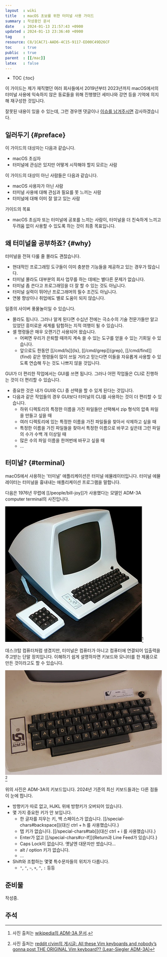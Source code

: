 ```yaml
---
layout  : wiki
title   : macOS 초보를 위한 터미널 사용 가이드
summary : 작성중인 문서
date    : 2024-01-13 21:57:43 +0900
updated : 2024-01-13 23:36:40 +0900
tag     : 
resource: C8/1CAC71-AAD6-4C15-9117-ED00C49D26CF
toc     : true
public  : true
parent  : [[/mac]]
latex   : false
---
```

* TOC
{:toc}

>
이 가이드는 제가 재직했던 여러 회사들에서 2019년부터 2023년까지 macOS에서의 터미널 사용에 익숙하지 않은 동료들을 위해 진행했던 세미나와 강연 등을 기억에 의지해 재구성한 것입니다.
>
잘못된 내용이 있을 수 있는데, 그런 경우엔 댓글이나 [이슈를 남겨주시면](https://github.com/johngrib/johngrib.github.io/issues/new?title=터미널사용가이드-이슈제보 ) 감사하겠습니다.

## 일러두기 {#preface}

이 가이드의 대상자는 다음과 같습니다.
- macOS 초심자
- 터미널에 관심은 있지만 어떻게 시작해야 할지 모르는 사람

이 가이드의 대상이 아닌 사람들은 다음과 같습니다.
- macOS 사용자가 아닌 사람
- 터미널 사용에 대해 관심과 필요를 못 느끼는 사람
- 터미널에 대해 이미 잘 알고 있는 사람

가이드의 목표

- macOS 초심자 또는 터미널에 공포를 느끼는 사람이, 터미널을 더 친숙하게 느끼고 두려움 없이 사용할 수 있도록 하는 것이 최종 목표입니다.

## 왜 터미널을 공부하죠? {#why}

터미널을 전혀 다룰 줄 몰라도 괜찮습니다.

- 현대적인 프로그래밍 도구들이 이미 충분한 기능들을 제공하고 있는 경우가 많습니다.
- 터미널 몰라도 대부분의 회사 업무를 하는 데에는 별다른 문제가 없습니다.
- 터미널 좀 쓴다고 프로그래밍을 더 잘 할 수 있는 것도 아닙니다.
- 터미널 실력이 뛰어난 프로그래머의 필수 조건도 아닙니다.
- 연봉 향상이나 취업에도 별로 도움이 되지 않습니다.

일종의 사이버 풍물놀이일 수 있습니다.

- 몰라도 됩니다. 그러나 알게 된다면 수십년 전에는 극소수의 기술 전문가들만 알고 있었던 흥미로운 세계를 탐험하는 지적 여행이 될 수 있습니다.
- 셸 명령들은 매우 오랜기간 사용되어 왔습니다.
    - 어쩌면 우리가 은퇴할 때까지 계속 쓸 수 있는 도구를 얻을 수 있는 기회일 수 있습니다.
    - 앞으로도 한동안 [[/cmd/ls]]{ls}, [[/cmd/grep]]{grep}, [[/cmd/find]]{find} 같은 명령들이 많이 쓰일 거라고 믿는다면 이들을 자유롭게 사용할 수 있도록 연습해 두는 것도 나쁘지 않을 것입니다.

GUI가 더 편리한 작업에서는 GUI를 쓰면 됩니다.
그러나 어떤 작업들은 CLI로 진행하는 것이 더 편리할 수 있습니다.

- 중요한 것은 내가 GUI와 CLI 중 선택을 할 수 있게 된다는 것입니다.
- 다음과 같은 작업들의 경우 GUI보다 터미널의 CLI를 사용하는 것이 더 편리할 수 있습니다.
    - 하위 디렉토리의 특정한 이름을 가진 파일들만 선택해서 zip 형식의 압축 파일을 만들고 싶을 때
    - 여러 디렉토리에 있는 특정한 이름을 가진 파일들을 찾아서 삭제하고 싶을 때
    - 특정한 이름을 가진 파일들을 찾아서 특정한 이름으로 바꾸고 싶은데 그런 파일의 수가 수백 개 이상일 때
    - 많은 수의 파일 이름을 한꺼번에 바꾸고 싶을 때
    - ...

## 터미널? {#terminal}

macOS에서 사용하는 '터미널' 애플리케이션은 터미널 에뮬레이터입니다.
터미널 에뮬레이터는 터미널을 흉내내는 애플리케이션 프로그램을 말합니다.

다음은 1976년 무렵에 [[/people/bill-joy]]가 사용했다는 모델인 ADM-3A computer terminal의 사진입니다.

![]( /resource/C8/1CAC71-AAD6-4C15-9117-ED00C49D26CF/440px-Adm3aimage.jpg )[^pic-adm3a]

데스크탑 컴퓨터처럼 생겼지만, 터미널은 컴퓨터가 아니고 컴퓨터에 연결되어 입출력을 주고받는 단말 장치입니다.
이해하기 쉽게 설명하자면 키보드와 모니터를 한 제품으로 만든 것이라고도 할 수 있습니다.

![]( /resource/C8/1CAC71-AAD6-4C15-9117-ED00C49D26CF/adm-3a-keyboard.webp )[^pic-adm3a-keyboard]

위의 사진은 ADM-3A의 키보드입니다.
2024년 기준의 최신 키보드들과는 다른 점들이 눈에 띕니다.

- 방향키가 따로 없고, HJKL 위에 방향키가 오버되어 있습니다.
- 몇 가지 중요한 키가 안 보입니다.
    - 한 글자를 지우는 키, 백 스페이스가 없습니다. [[/special-chars#backspace]]{대신 ctrl + h 를 사용했습니다.}
    - 탭 키가 없습니다. [[/special-chars#tab]]{대신 ctrl + i 를 사용했습니다.}
    - Enter가 없고 [[/special-chars#cr-lf]]{Return과 Line Feed가 있습니다.}
    - Caps Lock이 없습니다. 옛날엔 대문자만 썼습니다...
    - alt / option 키가 없습니다.
    - ...
- Shift와 조합하는 몇몇 특수문자들의 위치가 다릅니다.
    - `"`, `"`, `~`, `+`, `^`, `:` 등등

## 준비물

작성중.

## 주석

[^pic-adm3a]: 사진 출처는 [wikipedia의 ADM-3A 문서](https://en.wikipedia.org/wiki/ADM-3A ).
[^pic-adm3a-keyboard]: 사진 출처는 [reddit r/vim의 게시글: All these Vim keyboards and nobody’s gonna post THE ORIGINAL Vim keyboard?? (Lear-Siegler ADM-3A)](https://www.reddit.com/r/vim/comments/alwsdq/all_these_vim_keyboards_and_nobodys_gonna_post/ )
